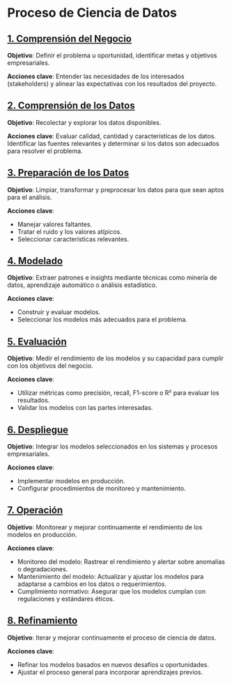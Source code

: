# Proceso de Ciencia de Datos

## [1. Comprensión del Negocio](files/doc.md)

**Objetivo**: Definir el problema u oportunidad, identificar metas y objetivos empresariales.

**Acciones clave**: Entender las necesidades de los interesados (stakeholders) y alinear las expectativas con los resultados del proyecto.

## [2. Comprensión de los Datos](files/doc.md)

**Objetivo**: Recolectar y explorar los datos disponibles.

**Acciones clave**: Evaluar calidad, cantidad y características de los datos. Identificar las fuentes relevantes y determinar si los datos son adecuados para resolver el problema.

## [3. Preparación de los Datos](files/doc.md)

**Objetivo**: Limpiar, transformar y preprocesar los datos para que sean aptos para el análisis.

**Acciones clave**:
- Manejar valores faltantes.
- Tratar el ruido y los valores atípicos.
- Seleccionar características relevantes.

## [4. Modelado](files/doc.md)

**Objetivo**: Extraer patrones e insights mediante técnicas como minería de datos, aprendizaje automático o análisis estadístico.

**Acciones clave**:
- Construir y evaluar modelos.
- Seleccionar los modelos más adecuados para el problema.

## [5. Evaluación](files/doc.md)

**Objetivo**: Medir el rendimiento de los modelos y su capacidad para cumplir con los objetivos del negocio.

**Acciones clave**:
- Utilizar métricas como precisión, recall, F1-score o R² para evaluar los resultados.
- Validar los modelos con las partes interesadas.

## [6. Despliegue](files/doc.md)

**Objetivo**: Integrar los modelos seleccionados en los sistemas y procesos empresariales.

**Acciones clave**:
- Implementar modelos en producción.
- Configurar procedimientos de monitoreo y mantenimiento.

## [7. Operación](files/doc.md)

**Objetivo**: Monitorear y mejorar continuamente el rendimiento de los modelos en producción.

**Acciones clave**:
- Monitoreo del modelo: Rastrear el rendimiento y alertar sobre anomalías o degradaciones.
- Mantenimiento del modelo: Actualizar y ajustar los modelos para adaptarse a cambios en los datos o requerimientos.
- Cumplimiento normativo: Asegurar que los modelos cumplan con regulaciones y estándares éticos.

## [8. Refinamiento](files/doc.md)

**Objetivo**: Iterar y mejorar continuamente el proceso de ciencia de datos.

**Acciones clave**:
- Refinar los modelos basados en nuevos desafíos u oportunidades.
- Ajustar el proceso general para incorporar aprendizajes previos.